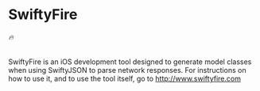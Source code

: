 # SwiftyFire
###### :fire:

SwiftyFire is an iOS development tool designed to generate model classes when using SwiftyJSON to parse network responses.
For instructions on how to use it, and to use the tool itself, go to http://www.swiftyfire.com
